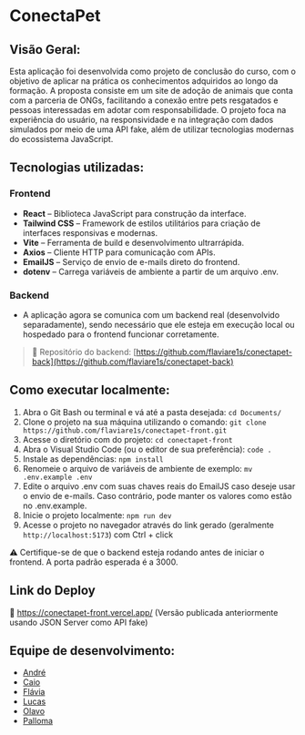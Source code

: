 # ConectaPet

## Visão Geral:
Esta aplicação foi desenvolvida como projeto de conclusão do curso, com o objetivo de aplicar na prática os conhecimentos adquiridos ao longo da formação.
A proposta consiste em um site de adoção de animais que conta com a parceria de ONGs, facilitando a conexão entre pets resgatados e pessoas interessadas em adotar com responsabilidade.
O projeto foca na experiência do usuário, na responsividade e na integração com dados simulados por meio de uma API fake, além de utilizar tecnologias modernas do ecossistema JavaScript.

## Tecnologias utilizadas:

### Frontend
- **React** – Biblioteca JavaScript para construção da interface.
- **Tailwind CSS** – Framework de estilos utilitários para criação de interfaces responsivas e modernas.
- **Vite** – Ferramenta de build e desenvolvimento ultrarrápida.
- **Axios** – Cliente HTTP para comunicação com APIs.
- **EmailJS** – Serviço de envio de e-mails direto do frontend.
- **dotenv** – Carrega variáveis de ambiente a partir de um arquivo .env.

### Backend
- A aplicação agora se comunica com um backend real (desenvolvido separadamente), sendo necessário que ele esteja em execução local ou hospedado para o frontend funcionar corretamente.
> 🔗 Repositório do backend: [https://github.com/flaviare1s/conectapet-back](https://github.com/flaviare1s/conectapet-back)

## Como executar localmente:
1. Abra o Git Bash ou terminal e vá até a pasta desejada:
   ```cd Documents/```
2. Clone o projeto na sua máquina utilizando o comando:
   ```git clone https://github.com/flaviare1s/conectapet-front.git```
3. Acesse o diretório com do projeto:
   ```cd conectapet-front```
4. Abra o Visual Studio Code (ou o editor de sua preferência):
   ```code .```
5. Instale as dependências:
   ```npm install```
6. Renomeie o arquivo de variáveis de ambiente de exemplo:
   ```mv .env.example .env```
7. Edite o arquivo .env com suas chaves reais do EmailJS caso deseje usar o envio de e-mails. Caso contrário, pode manter os valores como estão no .env.example.
8. Inicie o projeto localmente:
   ```npm run dev```
9. Acesse o projeto no navegador através do link gerado (geralmente ```http://localhost:5173```) com Ctrl + click

⚠️ Certifique-se de que o backend esteja rodando antes de iniciar o frontend. A porta padrão esperada é a 3000.

## Link do Deploy
🔗 https://conectapet-front.vercel.app/
(Versão publicada anteriormente usando JSON Server como API fake)

## Equipe de desenvolvimento:
- [André](https://github.com/AndreFMoura11)
- [Caio](https://github.com/Caiovictor14)
- [Flávia](https://github.com/flaviare1s)
- [Lucas](https://github.com/1uc-dev)
- [Olavo](https://github.com/olavoVieira)
- [Palloma](https://github.com/pallomadvm)